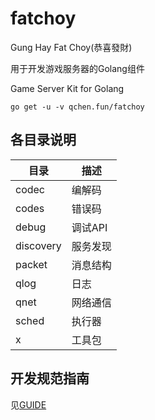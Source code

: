 # fatchoy

Gung Hay Fat Choy(恭喜發財)


用于开发游戏服务器的Golang组件

Game Server Kit for Golang

`go get -u -v qchen.fun/fatchoy`

## 各目录说明

  目录       |  描述
------------|------------
codec       | 编解码
codes       | 错误码
debug       | 调试API
discovery   | 服务发现
packet      | 消息结构
qlog         | 日志
qnet        | 网络通信
sched       | 执行器
x           | 工具包

## 开发规范指南

见[GUIDE](GUIDE.md)
